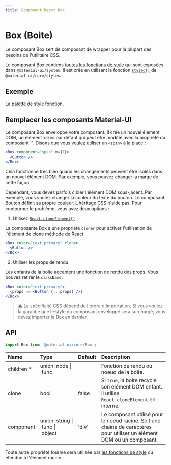 ```yaml
---
title: Composant React Box
---
```


# Box (Boite)

<p class="description">Le composant Box sert de composant de wrapper pour la plupart des besoins de l'utilitaire CSS.</p>

Le composant Box contiens [toutes les fonctions de style](/system/basics/#all-inclusive) qui sont exposées dans `@material-ui/system`. Il est créé en utilisant la fonction [`styled()`](/styles/api/#styled-style-function-component) de `@material-ui/core/styles`.

## Exemple

[La palette](/system/palette/) de style fonction.

## Remplacer les composants Material-UI

Le composant Box enveloppe votre composant. Il crée un nouvel élément DOM, un élément `<div>` par défaut qui peut être modifié avec la propriété du composant ``. Disons que vous voulez utiliser un `<span>` à la place :

```jsx
<Box component="span" m={1}>
  <Button />
</Box>
```

Cela fonctionne très bien quand les changements peuvent être isolés dans un nouvel élément DOM. Par exemple, vous pouvez changer la marge de cette façon.

Cependant, vous devez parfois cibler l'élément DOM sous-jacent. Par exemple, vous voulez changer la couleur du texte du bouton. Le composant Bouton définit sa propre couleur. L'héritage CSS n'aide pas. Pour contourner le problème, vous avez deux options :

1. Utilisez [`React.cloneElement()`](https://reactjs.org/docs/react-api.html#cloneelement)

La composante Box a une propriété `cloner` pour activer l'utilisation de l'élément de clone méthode de React.

```jsx
<Box color="text.primary" clone>
  <Button />
</Box>
```

2. Utiliser les props de rendu

Les enfants de la boîte acceptent une fonction de rendu des props. Vous pouvez retirer le `className`.

```jsx
<Box color="text.primary">
  {props => <Button {...props} />}
</Box>
```

> ⚠ La spécificité CSS dépend de l'ordre d'importation. Si vous voulez la garantie que le style du composant enveloppé sera surchargé, vous devez importer le Box en dernier.

## API

```jsx
import Box from '@material-ui/core/Box';
```

| Name                                                    | Type                                                                                                              | Default                                 | Description                                                                                                            |
|:------------------------------------------------------- |:----------------------------------------------------------------------------------------------------------------- |:--------------------------------------- |:---------------------------------------------------------------------------------------------------------------------- |
| <span class="prop-name required">children&nbsp;*</span> | <span class="prop-type">union:&nbsp;node&nbsp;&#124;<br />&nbsp;func<br /></span>                                 |                                         | Fonction de rendu ou noeud de la boîte.                                                                                |
| <span class="prop-name">clone</span>                    | <span class="prop-type">bool</span>                                                                               | <span class="prop-default">false</span> | Si `true`, la boîte recycle son élément DOM enfant. Il utilise `React.cloneElement` en interne.                        |
| <span class="prop-name">component</span>                | <span class="prop-type">union:&nbsp;string&nbsp;&#124;<br />&nbsp;func&nbsp;&#124;<br />&nbsp;object<br /></span> | <span class="prop-default">'div'</span> | Le composant utilisé pour le noeud racine. Soit une chaîne de caractères pour utiliser un élément DOM ou un composant. |


Toute autre propriété fournie sera utilisée par [les fonctions de style](/system/basics/#all-inclusive) ou étendue à l'élément racine.